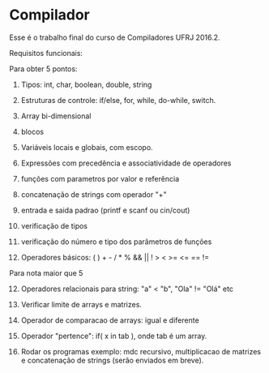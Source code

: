 # Compilador

  Esse é o trabalho final do curso de Compiladores UFRJ 2016.2.

Requisitos funcionais:



Para obter 5 pontos:

1) Tipos: int, char, boolean, double, string

2) Estruturas de controle: if/else, for, while, do-while, switch.

3) Array bi-dimensional

4) blocos

5) Variáveis locais e globais, com escopo.

6) Expressões com precedência e associatividade de operadores

7) funções com parametros por valor e referência

8) concatenação de strings com operador "+"

9) entrada e saida padrao (printf e scanf ou cin/cout)

9) verificação de tipos

10) verificação do número e tipo dos parâmetros de funções

11) Operadores básicos: ( ) + - / * % && || ! > < >= <= == != 





Para nota maior que 5

12) Operadores relacionais para string: "a" < "b", "Ola" != "Olá" etc

13) Verificar limite de arrays e matrizes.

14) Operador de comparacao de arrays: igual e diferente

15) Operador "pertence": if( x in tab ), onde tab é um array.

16) Rodar os programas exemplo: mdc recursivo, multiplicacao de matrizes e concatenação de strings (serão enviados em breve).
